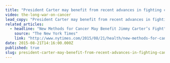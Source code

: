```yaml
---
title: "President Carter may benefit from recent advances in fighting cancer"
video: the-long-war-on-cancer
lead_copy: "President Carter may benefit from recent advances in fighting cancer. The War on Cancer is one we thought we'd win long ago thanks to Nixon."
related_articles:
  - headline: "New Methods for Cancer May Benefit Jimmy Carter’s Fight"
    source: "The New York Times"
    link: "http://www.nytimes.com/2015/08/21/health/new-methods-for-cancer-may-benefit-jimmy-carters-fight.html?hp&action=click&pgtype=Homepage&module=first-column-region&region=top-news&WT.nav=top-news&_r=0"
date: 2015-08-21T14:16:00.000Z
published: true
slug: president-carter-may-benefit-from-recent-advances-in-fighting-cancer
---
```


